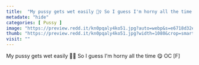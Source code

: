 ```yaml
---
title:  "My pussy gets wet easily 🤷‍♀️ So I guess I'm horny all the time 😋 OC [F]"
metadate: "hide"
categories: [ Pussy ]
image: "https://preview.redd.it/kn0pqaly4ko51.jpg?auto=webp&s=e6718d32ed2b9db5e13ffad529ec7a7bc67f0e08"
thumb: "https://preview.redd.it/kn0pqaly4ko51.jpg?width=1080&crop=smart&auto=webp&s=229cf7c0d5dcb0cfae9e6e4d8bd843272c69614e"
visit: ""
---
```

My pussy gets wet easily 🤷‍♀️ So I guess I'm horny all the time 😋 OC [F]
